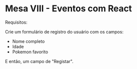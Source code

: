 <h1>Mesa VIII - Eventos com React</h1>

<p>Requisitos:</p>
Crie um formulário de registro do usuário com os campos:

- Nome completo
- Idade 
- Pokemon favorito 

E então, um campo de "Registar". 